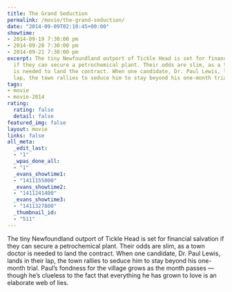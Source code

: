 ```yaml
---
title: The Grand Seduction
permalink: /movie/the-grand-seduction/
date: "2014-09-09T02:10:45+00:00"
showtime:
- 2014-09-19 7:30:00 pm
- 2014-09-20 7:30:00 pm
- 2014-09-21 7:30:00 pm
excerpt: The tiny Newfoundland outport of Tickle Head is set for financial salvation
  if they can secure a petrochemical plant. Their odds are slim, as a town doctor
  is needed to land the contract. When one candidate, Dr. Paul Lewis, lands in their
  lap, the town rallies to seduce him to stay beyond his one-month trial. [&hellip;]
tags:
- movie
- movie-2014
rating:
  rating: false
  detail: false
featured_img: false
layout: movie
links: false
all_meta:
  _edit_last:
  - "1"
  _wpas_done_all:
  - "1"
  _evans_showtime1:
  - "1411155000"
  _evans_showtime2:
  - "1411241400"
  _evans_showtime3:
  - "1411327800"
  _thumbnail_id:
  - "511"
---
```


The tiny Newfoundland outport of Tickle Head is set for financial salvation if they can secure a petrochemical plant. Their odds are slim, as a town doctor is needed to land the contract. When one candidate, Dr. Paul Lewis, lands in their lap, the town rallies to seduce him to stay beyond his one-month trial. Paul’s fondness for the village grows as the month passes — though he’s clueless to the fact that everything he has grown to love is an elaborate web of lies.